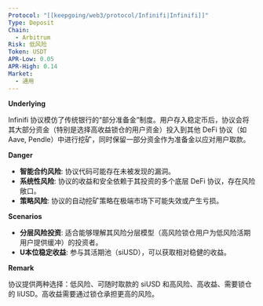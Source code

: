 ```yaml
---
Protocol: "[[keepgoing/web3/protocol/Infinifi|Infinifi]]"
Type: Deposit
Chain:
  - Arbitrum
Risk: 低风险
Token: USDT
APR-Low: 0.05
APR-High: 0.14
Market:
  - 通用
---
```

**Underlying**

Infinifi 协议模仿了传统银行的“部分准备金”制度。用户存入稳定币后，协议会将其大部分资金（特别是选择高收益锁仓的用户资金）投入到其他 DeFi 协议（如 Aave, Pendle）中进行挖矿，同时保留一部分资金作为准备金以应对用户取款。

**Danger**

- **智能合约风险**: 协议代码可能存在未被发现的漏洞。
- **系统性风险**: 协议的收益和安全依赖于其投资的多个底层 DeFi 协议，存在风险敞口。
- **策略风险**: 协议的自动挖矿策略在极端市场下可能失效或产生亏损。

**Scenarios**

- **分层风险投资**: 适合能够理解其风险分层模型（高风险锁仓用户为低风险活期用户提供缓冲）的投资者。
- **U本位稳定收益**: 参与其活期池（siUSD），可以获取相对稳健的收益。

**Remark**

协议提供两种选择：低风险、可随时取款的 siUSD 和高风险、高收益、需要锁仓的 liUSD。高收益需要通过锁仓承担更高的风险。
